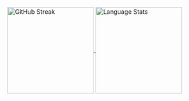 <a href="https://git.io/streak-stats">
  <img height=200 align="center" src="https://streak-stats.demolab.com?user=DesyncTheThird&theme=dark&date_format=j%20M%5B%20Y%5D&card_width=450&ring=FF79C6&background=191622&stroke=FF79C6&currStreakLabel=FF0090&fire=FC008E&currStreakNum=EBE1D9&sideNums=EBE1D9&hide_total_contributions=true" alt="GitHub Streak" />
</a>
<a href="https://github.com/anuraghazra/github-readme-stats">
  <img height=200 align="center" src="https://github-stats-mu-six.vercel.app/api/top-langs?username=DesyncTheThird&layout=donut&langs_count=6&card_width=320&theme=omni&exclude_repo=github-stats&hide=Jupyter%20Notebook" alt="Language Stats" />
</a>
